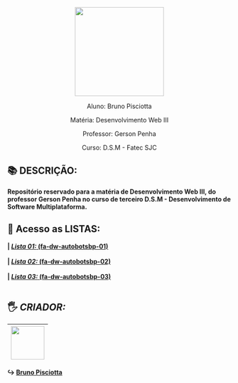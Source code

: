 <p align="center"><img src="https://github.com/bruno-pisciotta281/Index.html/blob/master/img/LOGO.PNG" width="200px;"/></p>


<p align="center">Aluno: Bruno Pisciotta</p>
<p align="center">Matéria: Desenvolvimento Web III</p>
<p align="center">Professor: Gerson Penha</p>
<p align="center">Curso: D.S.M - Fatec SJC</p>

## :books: DESCRIÇÃO: 
<b>
Repositório reservado para a matéria de Desenvolvimento Web III, do professor Gerson Penha no curso de terceiro D.S.M - Desenvolvimento de Software Multiplataforma.

## :pushpin: Acesso as LISTAS: 

| [*Lista 01:* (fa-dw-autobotsbp-01)](https://github.com/bruno-pisciotta281/fa-dw-autobotsbp/tree/fa-dw-autobotsbp-01) <br><br>
| [*Lista 02:* (fa-dw-autobotsbp-02)](https://github.com/bruno-pisciotta281/fa-dw-autobotsbp/tree/fa-dw-autobotsbp-02) <br><br>
| [*Lista 03:* (fa-dw-autobotsbp-03)](https://github.com/bruno-pisciotta281/fa-dw-autobotsbp/tree/fa-dw-autobotsbp-03) <br><br>

## <a name="criador">&#128400;</a> *CRIADOR:*


| [<img src="https://github.com/bruno-pisciotta281/Index.html/blob/master/img/me.jpg" width="75px;"/>](https://github.com/guilhermerodz) |
| :------------------------------------------------------------------------------------------------------------------------: |

:arrow_right_hook: [Bruno Pisciotta](https://github.com/bruno-pisciotta281)
